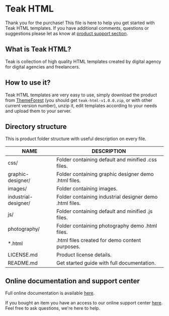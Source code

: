 # Teak HTML
Thank you for the purchase! This file is here to help you get started with Teak HTML templates. If you have additional comments, questions or suggestions please let as know at [product support section](https://themeforest.net/item/teak-html-templates-for-your-portfolio/24184467/comments).

## What is Teak HTML?
Teak is collection of high quality HTML templates created by digital agency for digital agencies and freelancers.

## How to use it?
Teak HTML templates are very easy to use, simply download the product from [ThemeForest](https://themeforest.net/) (you should get `teak-html-v1.0.0.zip`, or with other current version number), unzip it, edit templates according to your needs and upload them to your server.

## Directory structure
This is product folder structure with useful description on every file.

| NAME                 | DESCRIPTION                                             |
|----------------------|---------------------------------------------------------|
| css/                 | Folder containing default and minified .css files.      |
| graphic-designer/    | Folder containing graphic designer demo .html files.    |
| images/              | Folder containing images.                               |
| industrial-designer/ | Folder containing industrial designer demo .html files. |
| js/                  | Folder containing default and minified .js files.       |
| photography/         | Folder containing photography demo .html files.         |
| *.html               | .html files created for demo content purposes.          |
| LICENSE.md           | Product license details.                                |
| README.md            | Get started guide with full documentation.              |

## Online documentation and support center
Full online documentation is available [here](https://html.themejack.com/documentation-teak-html.html).

If you bought an item you have an access to our online support center [here](https://themeforest.net/item/teak-html-templates-for-your-portfolio/24184467/comments). Feel free to ask questions, we're here to help.
